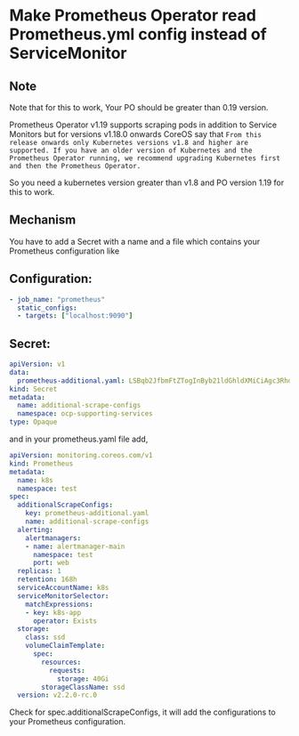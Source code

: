 # Make Prometheus Operator read Prometheus.yml config instead of ServiceMonitor

## Note

Note that for this to work, Your PO should be greater than 0.19 version.

Prometheus Operator v1.19 supports scraping pods in addition to Service Monitors but for versions v1.18.0 onwards CoreOS say that `From this release onwards only Kubernetes versions v1.8 and higher are supported. If you have an older version of Kubernetes and the Prometheus Operator running, we recommend upgrading Kubernetes first and then the Prometheus Operator.`

So you need a kubernetes version greater than v1.8 and PO version 1.19 for this to work.

## Mechanism

You have to add a Secret with a name and a file which contains your Prometheus configuration like 

## Configuration:

```yaml
- job_name: "prometheus"
  static_configs:
  - targets: ["localhost:9090"]
```

## Secret:

```yaml
apiVersion: v1
data:
  prometheus-additional.yaml: LSBqb2JfbmFtZTogInByb21ldGhldXMiCiAgc3RhdGljX2NvbmZpZ3M6CiAgLSB0YXJnZXRzOiBbImxvY2FsaG9zdDo5MDkwIl0K
kind: Secret
metadata:
  name: additional-scrape-configs
  namespace: ocp-supporting-services
type: Opaque
```

and in your prometheus.yaml file add,

```yaml
apiVersion: monitoring.coreos.com/v1
kind: Prometheus
metadata:
  name: k8s
  namespace: test
spec:
  additionalScrapeConfigs:
    key: prometheus-additional.yaml
    name: additional-scrape-configs
  alerting:
    alertmanagers:
    - name: alertmanager-main
      namespace: test
      port: web
  replicas: 1
  retention: 168h
  serviceAccountName: k8s
  serviceMonitorSelector:
    matchExpressions:
    - key: k8s-app
      operator: Exists
  storage:
    class: ssd
    volumeClaimTemplate:
      spec:
        resources:
          requests:
            storage: 40Gi
        storageClassName: ssd
  version: v2.2.0-rc.0
```

Check for spec.additionalScrapeConfigs, it will add the configurations to your Prometheus configuration. 